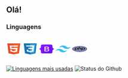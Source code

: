 ## Olá!

<!--https://img.shields.io/github/followers/gabriel-hc-dev.svg?style=social&label=Follow&maxAge=2592000-->

### Linguagens

<div style="display: inline_block; margin: -10 0 0 0;"><br>
  <img align="center" alt="html" height="30" width="40" src=https://raw.githubusercontent.com/devicons/devicon/6910f0503efdd315c8f9b858234310c06e04d9c0/icons/html5/html5-original.svg>
  <img align="center" alt="css" height="30" width="40" src=https://raw.githubusercontent.com/devicons/devicon/6910f0503efdd315c8f9b858234310c06e04d9c0/icons/css3/css3-original.svg>
  <img align="center" alt="bootstrap" height="30" width="40" src=https://raw.githubusercontent.com/devicons/devicon/6910f0503efdd315c8f9b858234310c06e04d9c0/icons/bootstrap/bootstrap-original.svg>
  <img align="center" alt="tailwind" height="30" width="40" src=https://raw.githubusercontent.com/devicons/devicon/6910f0503efdd315c8f9b858234310c06e04d9c0/icons/tailwindcss/tailwindcss-original.svg>
  <img align="center" alt="php" height="30" width="40" src=https://raw.githubusercontent.com/devicons/devicon/6910f0503efdd315c8f9b858234310c06e04d9c0/icons/php/php-original.svg>
<br>
</div>

##

[![Linguagens mais usadas](https://github-readme-stats.vercel.app/api/top-langs/?username=gabriel-hc-dev&layout=donut)](https://github.com/anuraghazra/github-readme-stats)
![Status do Github](https://github-readme-stats.vercel.app/api?username=gabriel-hc-dev&show_icons=true)

##
